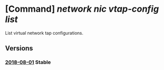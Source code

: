 # [Command] _network nic vtap-config list_

List virtual network tap configurations.

## Versions

### [2018-08-01](/Resources/mgmt-plane/L3N1YnNjcmlwdGlvbnMve30vcmVzb3VyY2Vncm91cHMve30vcHJvdmlkZXJzL21pY3Jvc29mdC5uZXR3b3JrL25ldHdvcmtpbnRlcmZhY2VzL3t9L3RhcGNvbmZpZ3VyYXRpb25z/2018-08-01.xml) **Stable**

<!-- mgmt-plane /subscriptions/{}/resourcegroups/{}/providers/microsoft.network/networkinterfaces/{}/tapconfigurations 2018-08-01 -->
